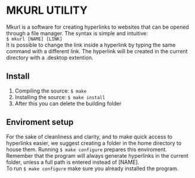 # MKURL UTILITY
Mkurl is a software for creating hyperlinks to websites that can be opened through a file manager. The syntax is simple and intuitive:  
`$ mkurl [NAME] [LINK]`  
It is possible to change the link inside a hyperlink by typing the same command with a different link. The hyperlink will be created in the current directory with a .desktop extention.

## Install
1. Compiling the source: `$ make`
2. Installing the source: `$ make install`
3. After this you can delete the building folder

## Enviroment setup
For the sake of cleanliness and clarity, and to make quick access to hyperlinks easier, we suggest creating a folder in the home directory to house them. Running `$ make configure` prepares this enviroment. Remember that the program will always generate hyperlinks in the current folder, unless a full path is entered instead of [NAME].  
To run `$ make configure` make sure you already installed the program.
